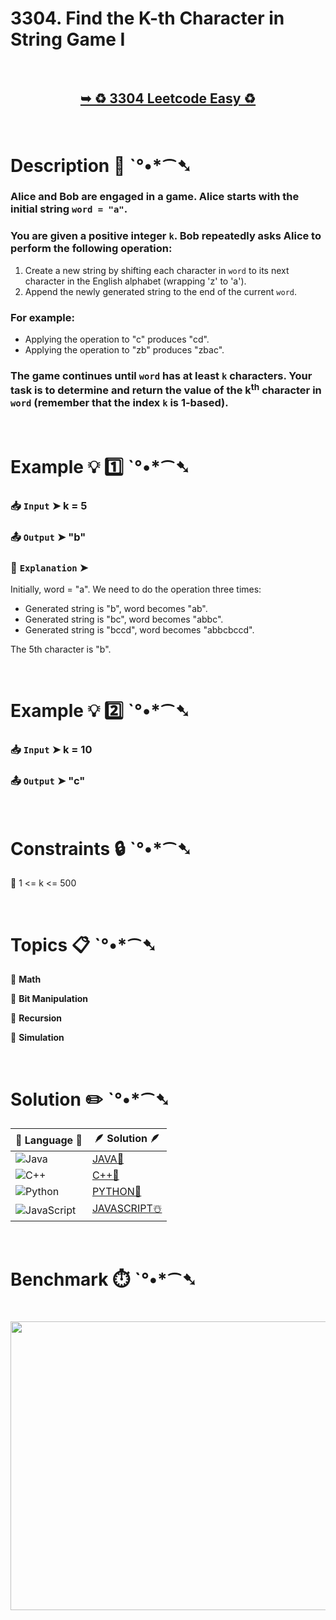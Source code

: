 # 3304. Find the K-th Character in String Game I

</br>

<h2 align="center"> 

<a href="https://leetcode.com/problems/find-the-k-th-character-in-string-game-i/description/?envType=daily-question&envId=2025-07-03"><strong>➥ ♻️ 3304 Leetcode Easy ♻️ </strong></a>
</h2>

</br>

# Description 📜 ˋ°•*⁀➷

### Alice and Bob are engaged in a game. Alice starts with the initial string `word = "a"`.

### You are given a positive integer `k`. Bob repeatedly asks Alice to perform the following operation:

1. Create a new string by shifting each character in `word` to its next character in the English alphabet (wrapping 'z' to 'a').
2. Append the newly generated string to the end of the current `word`.

### For example:

- Applying the operation to "c" produces "cd".
- Applying the operation to "zb" produces "zbac".

### The game continues until `word` has at least `k` characters. Your task is to determine and return the value of the k<sup>th</sup> character in `word` (remember that the index `k` is 1-based).

</br>

# Example 💡 1️⃣ ˋ°•*⁀➷

  ### 📥 `Input`  ➤ k = 5

  ### 📤 `Output`  ➤ "b"

  ### 🔦 `Explanation`  ➤
Initially, word = "a". We need to do the operation three times:

- Generated string is "b", word becomes "ab".
- Generated string is "bc", word becomes "abbc".
- Generated string is "bccd", word becomes "abbcbccd".

The 5th character is "b".

</br>

# Example 💡 2️⃣ ˋ°•*⁀➷

  ### 📥 `Input` ➤ k = 10

  ### 📤 `Output`  ➤ "c"

</br>

# Constraints 🔒 ˋ°•*⁀➷

🔹 1 <= k <= 500 </br>

</br>

# Topics 📋 ˋ°•*⁀➷

🔸 **Math**  </br>

🔸 **Bit Manipulation**  </br>

🔸 **Recursion**  </br>

🔸 **Simulation**  </br>

</br>

# Solution ✏️ ˋ°•*⁀➷

| 📒 Language 📒  | 🪶 Solution 🪶 |
| ------------- | ------------- |
|  ![Java](https://img.shields.io/badge/java-%23ED8B00.svg?style=for-the-badge&logo=openjdk&logoColor=white)  | [JAVA🍁](https://github.com/Prakhar-002/LEETCODE/blob/main/%F0%9F%8D%84%20Daily%20Challenge%202025%20%F0%9F%8D%B3/%F0%9F%94%AC%20Examine%20Thoroughly%20%F0%9F%A7%AC/07%20July%20%F0%9F%8D%B9/03%20-%2007%20-%202025%20---%203304.%20Find%20the%20K-th%20Character%20in%20String%20Game%20I%20%E2%98%83%EF%B8%8F%20%F0%9F%8D%81%20%F0%9F%8D%B0%20%F0%9F%8E%B2/%F0%9F%8D%81JAVA%20-%203304.%20Find%20the%20K-th%20Character%20in%20String%20Game%20I.java) |
|  ![C++](https://img.shields.io/badge/c++-%2300599C.svg?style=for-the-badge&logo=c%2B%2B&logoColor=white)  | [C++🎲](https://github.com/Prakhar-002/LEETCODE/blob/main/%F0%9F%8D%84%20Daily%20Challenge%202025%20%F0%9F%8D%B3/%F0%9F%94%AC%20Examine%20Thoroughly%20%F0%9F%A7%AC/07%20July%20%F0%9F%8D%B9/03%20-%2007%20-%202025%20---%203304.%20Find%20the%20K-th%20Character%20in%20String%20Game%20I%20%E2%98%83%EF%B8%8F%20%F0%9F%8D%81%20%F0%9F%8D%B0%20%F0%9F%8E%B2/%F0%9F%8E%B2CPP%20-%203304.%20Find%20the%20K-th%20Character%20in%20String%20Game%20I.cpp)  |
|  ![Python](https://img.shields.io/badge/python-3670A0?style=for-the-badge&logo=python&logoColor=ffdd54)    | [PYTHON🍰](https://github.com/Prakhar-002/LEETCODE/blob/main/%F0%9F%8D%84%20Daily%20Challenge%202025%20%F0%9F%8D%B3/%F0%9F%94%AC%20Examine%20Thoroughly%20%F0%9F%A7%AC/07%20July%20%F0%9F%8D%B9/03%20-%2007%20-%202025%20---%203304.%20Find%20the%20K-th%20Character%20in%20String%20Game%20I%20%E2%98%83%EF%B8%8F%20%F0%9F%8D%81%20%F0%9F%8D%B0%20%F0%9F%8E%B2/%F0%9F%8D%B0PYTHON%20-%203304.%20Find%20the%20K-th%20Character%20in%20String%20Game%20I.py) |
| ![JavaScript](https://img.shields.io/badge/javascript-%23323330.svg?style=for-the-badge&logo=javascript&logoColor=%23F7DF1E)   | [JAVASCRIPT☃️](https://github.com/Prakhar-002/LEETCODE/blob/main/%F0%9F%8D%84%20Daily%20Challenge%202025%20%F0%9F%8D%B3/%F0%9F%94%AC%20Examine%20Thoroughly%20%F0%9F%A7%AC/07%20July%20%F0%9F%8D%B9/03%20-%2007%20-%202025%20---%203304.%20Find%20the%20K-th%20Character%20in%20String%20Game%20I%20%E2%98%83%EF%B8%8F%20%F0%9F%8D%81%20%F0%9F%8D%B0%20%F0%9F%8E%B2/%E2%98%83%EF%B8%8FJAVASCRIPT%20-%203304.%20Find%20the%20K-th%20Character%20in%20String%20Game%20I.js) |

</br>

# Benchmark ⏱️ ˋ°•*⁀➷

<h1  align="center" >

<img src ="https://github.com/user-attachments/assets/8fe4c20b-ff82-4121-af8c-920af500a8ec" width = "700px" height="462px" />

</h1>
